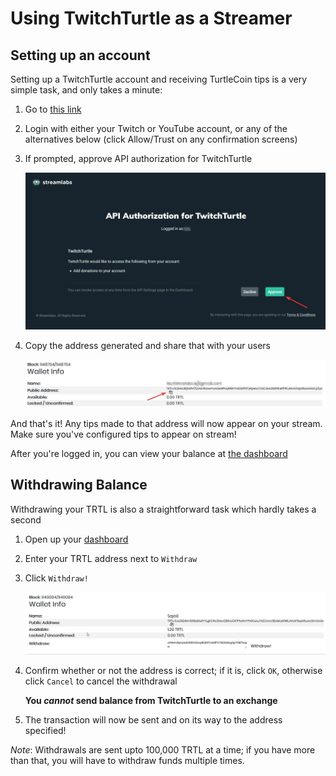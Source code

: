 # Using TwitchTurtle as a Streamer

## Setting up an account

Setting up a TwitchTurtle account and receiving TurtleCoin tips is a very simple task, and only takes a minute:

1.  Go to [this link](https://new.twitchturtle.com)

2.  Login with either your Twitch or YouTube account, or any of the alternatives below (click Allow/Trust on any confirmation screens)

3.  If prompted, approve API authorization for TwitchTurtle

    ![api auth](images/api-auth.png)

4.  Copy the address generated and share that with your users

    ![address](images/address.png)

And that's it! Any tips made to that address will now appear on your stream. Make sure you've configured tips to appear on stream!

After you're logged in, you can view your balance at [the dashboard](https://twitchturtle.com/dashboard/)

## Withdrawing Balance

Withdrawing your TRTL is also a straightforward task which hardly takes a second

1.  Open up your [dashboard](https://twitchturtle.com/dashboard/)

2.  Enter your TRTL address next to `Withdraw`

3.  Click `Withdraw!`

    ![withdraw](images/withdraw.png)

4. Confirm whether or not the address is correct; if it is, click `OK`, otherwise click `Cancel` to cancel the withdrawal

    **You *cannot* send balance from TwitchTurtle to an exchange**

5. The transaction will now be sent and on its way to the address specified!

*Note*: Withdrawals are sent upto 100,000 TRTL at a time; if you have more than that, you will have to withdraw funds multiple times.
